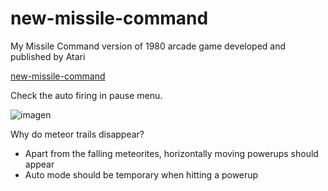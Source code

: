 # new-missile-command
My Missile Command version of 1980 arcade game developed and published by Atari

<a href="https://santiherranz.github.io/new-missile-command/" target="_blank">new-missile-command</a>

Check the auto firing in pause menu.

![imagen](https://user-images.githubusercontent.com/961911/110108706-cbaea780-7dac-11eb-9feb-7edbfd19af5e.png)


Why do meteor trails disappear?
- Apart from the falling meteorites, horizontally moving powerups should appear
- Auto mode should be temporary when hitting a powerup
